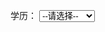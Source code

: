 <!DOCTYPE html>
<html>
<head> 
<meta charset="utf-8"> 
</head>
<body>
  <form>
  学历：
    <select name="degree"> 
      <option value="">--请选择--</option>  
      <option value="1">专科</option>   
      <option value="2">本科</option>   
      <option value="3">硕士</option>   
      <option value="4">博士及以上</option>
    </select>
  </form>
</body>
</html>
